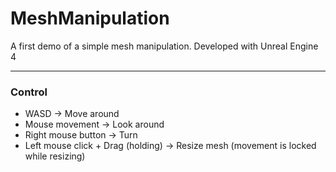 # MeshManipulation
A first demo of a simple mesh manipulation. Developed with Unreal Engine 4 

***
### Control

* WASD -> Move around
* Mouse movement -> Look around
* Right mouse button -> Turn 
* Left mouse click + Drag (holding) -> Resize mesh (movement is locked while resizing)
